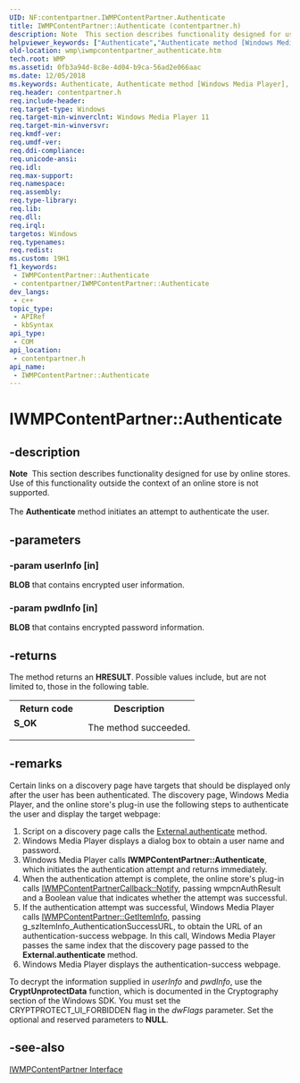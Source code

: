 ```yaml
---
UID: NF:contentpartner.IWMPContentPartner.Authenticate
title: IWMPContentPartner::Authenticate (contentpartner.h)
description: Note  This section describes functionality designed for use by online stores. Use of this functionality outside the context of an online store is not supported. The Authenticate method initiates an attempt to authenticate the user.
helpviewer_keywords: ["Authenticate","Authenticate method [Windows Media Player]","Authenticate method [Windows Media Player]","IWMPContentPartner interface","IWMPContentPartner interface [Windows Media Player]","Authenticate method","IWMPContentPartner.Authenticate","IWMPContentPartner::Authenticate","IWMPContentPartnerAuthenticate","contentpartner/IWMPContentPartner::Authenticate","wmp.iwmpcontentpartner_authenticate"]
old-location: wmp\iwmpcontentpartner_authenticate.htm
tech.root: WMP
ms.assetid: 0fb3a94d-8c8e-4d04-b9ca-56ad2e066aac
ms.date: 12/05/2018
ms.keywords: Authenticate, Authenticate method [Windows Media Player], Authenticate method [Windows Media Player],IWMPContentPartner interface, IWMPContentPartner interface [Windows Media Player],Authenticate method, IWMPContentPartner.Authenticate, IWMPContentPartner::Authenticate, IWMPContentPartnerAuthenticate, contentpartner/IWMPContentPartner::Authenticate, wmp.iwmpcontentpartner_authenticate
req.header: contentpartner.h
req.include-header: 
req.target-type: Windows
req.target-min-winverclnt: Windows Media Player 11
req.target-min-winversvr: 
req.kmdf-ver: 
req.umdf-ver: 
req.ddi-compliance: 
req.unicode-ansi: 
req.idl: 
req.max-support: 
req.namespace: 
req.assembly: 
req.type-library: 
req.lib: 
req.dll: 
req.irql: 
targetos: Windows
req.typenames: 
req.redist: 
ms.custom: 19H1
f1_keywords:
 - IWMPContentPartner::Authenticate
 - contentpartner/IWMPContentPartner::Authenticate
dev_langs:
 - c++
topic_type:
 - APIRef
 - kbSyntax
api_type:
 - COM
api_location:
 - contentpartner.h
api_name:
 - IWMPContentPartner::Authenticate
---
```


# IWMPContentPartner::Authenticate


## -description

<div class="alert"><b>Note</b>  This section describes functionality designed for use by online stores. Use of this functionality outside the context of an online store is not supported.</div>
<div> </div>
The <b>Authenticate</b> method initiates an attempt to authenticate the user.

## -parameters

### -param userInfo [in]

<b>BLOB</b> that contains encrypted user information.

### -param pwdInfo [in]

<b>BLOB</b> that contains encrypted password information.

## -returns

The method returns an <b>HRESULT</b>. Possible values include, but are not limited to, those in the following table.

<table>
<tr>
<th>Return code</th>
<th>Description</th>
</tr>
<tr>
<td width="40%">
<dl>
<dt><b>S_OK</b></dt>
</dl>
</td>
<td width="60%">
The method succeeded.

</td>
</tr>
</table>

## -remarks

Certain links on a discovery page have targets that should be displayed only after the user has been authenticated. The discovery page, Windows Media Player, and the online store's plug-in use the following steps to authenticate the user and display the target webpage:

<ol>
<li>Script on a discovery page calls the <a href="/windows/desktop/WMP/external-authenticate">External.authenticate</a> method.</li>
<li>Windows Media Player displays a dialog box to obtain a user name and password.</li>
<li>Windows Media Player calls <b>IWMPContentPartner::Authenticate</b>, which initiates the authentication attempt and returns immediately.</li>
<li>When the authentication attempt is complete, the online store's plug-in calls <a href="/windows/desktop/api/contentpartner/nf-contentpartner-iwmpcontentpartnercallback-notify">IWMPContentPartnerCallback::Notify</a>, passing wmpcnAuthResult and a Boolean value that indicates whether the attempt was successful.</li>
<li>If the authentication attempt was successful, Windows Media Player calls <a href="/windows/desktop/api/contentpartner/nf-contentpartner-iwmpcontentpartner-getiteminfo">IWMPContentPartner::GetItemInfo</a>, passing g_szItemInfo_AuthenticationSuccessURL, to obtain the URL of an authentication-success webpage. In this call, Windows Media Player passes the same index that the discovery page passed to the <b>External.authenticate</b> method.</li>
<li>Windows Media Player displays the authentication-success webpage.</li>
</ol>
To decrypt the information supplied in <i>userInfo</i> and <i>pwdInfo</i>, use the <b>CryptUnprotectData</b> function, which is documented in the Cryptography section of the Windows SDK. You must set the CRYPTPROTECT_UI_FORBIDDEN flag in the <i>dwFlags</i> parameter. Set the optional and reserved parameters to <b>NULL</b>.

## -see-also

<a href="/windows/desktop/api/contentpartner/nn-contentpartner-iwmpcontentpartner">IWMPContentPartner Interface</a>

